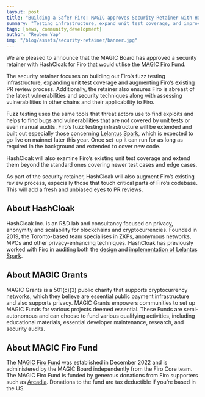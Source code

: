 ```yaml
--- 
layout: post 
title: "Building a Safer Firo: MAGIC approves Security Retainer with HashCloak" 
summary: "Testing infrastructure, expand unit test coverage, and improve the PR review process"
tags: [news, community,development] 
author: "Reuben Yap" 
img: "/blog/assets/security-retainer/banner.jpg"
--- 
```

We are pleased to announce that the MAGIC Board  has approved a security retainer with HashCloak for Firo that would utilise the [MAGIC Firo Fund](https://magicgrants.org/funds/). 

The security retainer focuses on building out Firo’s fuzz testing infrastructure, expanding unit test coverage and augmenting Firo’s existing PR review process. Additionally, the retainer also ensures Firo is abreast of the latest vulnerabilities and security techniques along with assessing vulnerabilities in other chains and their applicability to Firo.

Fuzz testing uses the same tools that threat actors use to find exploits and helps to find bugs and vulnerabilities that are not covered by unit tests or even manual audits. Firo’s fuzz testing infrastructure will be extended and built out especially those concerning [Lelantus Spark](https://firo.org/2021/08/24/presenting-lelantus-spark.html), which is expected to go live on mainnet later this year. Once set-up it can run for as long as required in the background and extended to cover new code.

HashCloak will also examine Firo’s existing unit test coverage and extend them beyond the standard ones covering newer test cases and edge cases. 

As part of the security retainer, HashCloak will also augment Firo’s existing review process, especially those that touch critical parts of Firo’s codebase. This will add a fresh and unbiased eyes to PR reviews.

## About HashCloak

HashCloak Inc. is an R&D lab and consultancy focused on privacy, anonymity and scalability for blockchains and cryptocurrencies. Founded in 2019, the Toronto-based team specialises  in ZKPs, anonymous networks, MPCs and other privacy-enhancing techniques. HashCloak has previously worked with Firo in auditing both the [design](https://firo.org/2022/01/04/lelantus-spark-audit-complete.html) and [implementation of Lelantus Spark](https://firo.org/2022/12/20/lelantus-spark-code-audit-completed.html). 

## About MAGIC Grants

MAGIC Grants is a 501(c)(3) public charity that supports cryptocurrency networks, which they believe are essential public payment infrastructure and also supports privacy. MAGIC Grants empowers communities to set up MAGIC Funds for various projects deemed essential. These Funds are semi-autonomous and can choose to fund various qualifying activities, including educational materials, essential developer maintenance, research, and security audits.

## About MAGIC Firo Fund

The [MAGIC Firo Fund](https://magicgrants.org/funds/) was established in December 2022 and is administered by the MAGIC Board independently from the Firo Core team. The MAGIC Firo Fund is funded by generous donations from Firo supporters such as [Arcadia](https://magicgrants.org/200000-Donation-from-Arcadia-for-Firo/). Donations to the fund are tax deductible if you’re based in the US.
